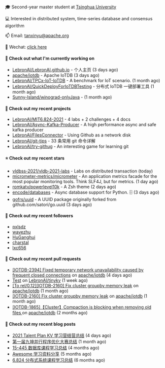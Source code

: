 🎓 Second-year master student at [Tsinghua University](https://www.tsinghua.edu.cn/)

💻 Interested in distributed system, time-series database and consensus algorithm

📫 Email: tanxinyu@apache.org

💬 Wechat: [click here](https://github.com/LebronAl/LebronAl/issues/1)

#### 👷 Check out what I'm currently working on

- [LebronAl/LebronAl.github.io](https://github.com/LebronAl/LebronAl.github.io) - 个人主页 (3 days ago)
- [apache/iotdb](https://github.com/apache/iotdb) - Apache IoTDB (3 days ago)
- [LebronAl/TPCx-IoT-IoTDB](https://github.com/LebronAl/TPCx-IoT-IoTDB) - A benchmark for IoT scenario. (1 month ago)
- [LebronAl/QuickDeployForIoTDBTesting](https://github.com/LebronAl/QuickDeployForIoTDBTesting) - 分布式 IoTDB 一键部署工具 (1 month ago)
- [Sunny-Island/winograd-onlyJava](https://github.com/Sunny-Island/winograd-onlyJava) -  (1 month ago)

#### 🌱 Check out my recent projects

- [LebronAl/MIT6.824-2021](https://github.com/LebronAl/MIT6.824-2021) - 4 labs &#43; 2 challenges &#43; 4 docs
- [LebronAl/Async-Kafka-Producer](https://github.com/LebronAl/Async-Kafka-Producer) - A high performance async and safe kafka producer
- [LebronAl/FilesConnector](https://github.com/LebronAl/FilesConnector) - Using Github as a network disk
- [LebronAl/git-tips](https://github.com/LebronAl/git-tips) - 33 条常用 git 命令详解
- [LebronAl/try-githug](https://github.com/LebronAl/try-githug) - An interesting game for learning git

#### ⭐ Check out my recent stars

- [vldbss-2021/vldb-2021-labs](https://github.com/vldbss-2021/vldb-2021-labs) - Labs on distributed transaction (today)
- [micrometer-metrics/micrometer](https://github.com/micrometer-metrics/micrometer) - An application metrics facade for the most popular monitoring tools. Think SLF4J, but for metrics. (1 day ago)
- [romkatv/powerlevel10k](https://github.com/romkatv/powerlevel10k) - A Zsh theme (2 days ago)
- [encode/databases](https://github.com/encode/databases) - Async database support for Python. 🗄 (3 days ago)
- [gofrs/uuid](https://github.com/gofrs/uuid) - A UUID package originally forked from github.com/satori/go.uuid (3 days ago)

#### 👯 Check out my recent followers

- [pxlsdz](https://github.com/pxlsdz)
- [wavezhu](https://github.com/wavezhu)
- [HuGanghui](https://github.com/HuGanghui)
- [charstal](https://github.com/charstal)
- [lxc656](https://github.com/lxc656)

#### 🔨 Check out my recent pull requests

- [[IOTDB-2394] Fixed temporary network unavailability caused by frequent closed connections](https://github.com/apache/iotdb/pull/4815) on [apache/iotdb](https://github.com/apache/iotdb) (4 days ago)
- [Test](https://github.com/LebronAl/tinykv/pull/3) on [LebronAl/tinykv](https://github.com/LebronAl/tinykv) (1 week ago)
- [[To rel/0.12][IOTDB-2160] Fix cluster groupby memory leak](https://github.com/apache/iotdb/pull/4583) on [apache/iotdb](https://github.com/apache/iotdb) (1 month ago)
- [[IOTDB-2160] Fix cluster groupby memory leak](https://github.com/apache/iotdb/pull/4582) on [apache/iotdb](https://github.com/apache/iotdb) (1 month ago)
- [[IOTDB-1865]【Cluster】Compaction is blocking when removing old files ](https://github.com/apache/iotdb/pull/4365) on [apache/iotdb](https://github.com/apache/iotdb) (2 months ago)

#### 📜 Check out my recent blog posts

- [2021 Talent Plan KV 学习营结营总结](https://tanxinyu.work/tinykv/) (4 days ago)
- [第一届九坤并行程序优化大赛总结](https://tanxinyu.work/jiu-kun-parallel-program-optimization-contest/) (1 month ago)
- [15-445 数据库课程学习总结](https://tanxinyu.work/15-445/) (4 months ago)
- [Awesome 学习资料分享](https://tanxinyu.work/awesome-blog/) (5 months ago)
- [6.824 分布式系统课程学习总结](https://tanxinyu.work/6-824/) (6 months ago)

